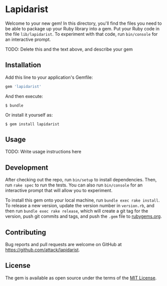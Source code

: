 # Lapidarist

Welcome to your new gem! In this directory, you'll find the files you need to be able to package up your Ruby library into a gem. Put your Ruby code in the file `lib/lapidarist`. To experiment with that code, run `bin/console` for an interactive prompt.

TODO: Delete this and the text above, and describe your gem

## Installation

Add this line to your application's Gemfile:

```ruby
gem 'lapidarist'
```

And then execute:

    $ bundle

Or install it yourself as:

    $ gem install lapidarist

## Usage

TODO: Write usage instructions here

## Development

After checking out the repo, run `bin/setup` to install dependencies. Then, run `rake spec` to run the tests. You can also run `bin/console` for an interactive prompt that will allow you to experiment.

To install this gem onto your local machine, run `bundle exec rake install`. To release a new version, update the version number in `version.rb`, and then run `bundle exec rake release`, which will create a git tag for the version, push git commits and tags, and push the `.gem` file to [rubygems.org](https://rubygems.org).

## Contributing

Bug reports and pull requests are welcome on GitHub at https://github.com/attack/lapidarist.

## License

The gem is available as open source under the terms of the [MIT License](https://opensource.org/licenses/MIT).
